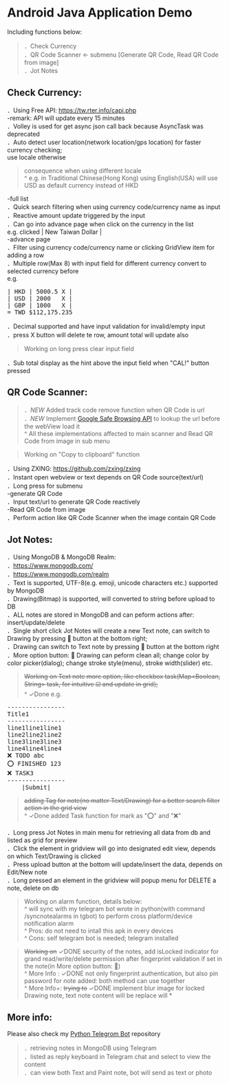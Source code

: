 # Android Java Application Demo  
Including functions below:  
> ．Check Currency  
> ．QR Code Scanner <- submenu [Generate QR Code, Read QR Code from image]  
> ．Jot Notes  

## Check Currency:  
．Using Free API: https://tw.rter.info/capi.php  
-remark: API will update every 15 minutes  
．Volley is used for get async json call back because AsyncTask was deprecated  
．Auto detect user location(network location/gps location) for faster currency checking;  
use locale otherwise  
> consequence when using different locale  
^ e.g. in Traditional Chinese(Hong Kong) using English(USA) will use USD as default currency instead of HKD

-full list  
．Quick search filtering when using currency code/currency name as input  
．Reactive amount update triggered by the input  
．Can go into advance page when click on the currency in the list  
e.g. clicked | New Taiwan Dollar |  
-advance page  
．Filter using currency code/currency name or clicking GridView item for adding a row  
．Multiple row(Max 8) with input field for different currency convert to selected currency before  
e.g.  
<pre>
| HKD | 5000.5 X |  
| USD | 2000   X |  
| GBP | 1000   X |  
= TWD $112,175.235  
</pre>
．Decimal supported and have input validation for invalid/empty input  
．press X button will delete te row, amount total will update also  
> Working on long press clear input field  

．Sub total display as the hint above the input field when "CAL!" button pressed  

## QR Code Scanner:  
> ．*NEW* Added track code remove function when QR Code is url  
> ．*NEW* Implement [Google Safe Browsing API](https://developer.android.com/training/safetynet/safebrowsing#java) to lookup the url before the webView load it  
>  ^ All these implementations affected to main scanner and Read QR Code from image in sub menu

> Working on "Copy to clipboard" function  

．Using ZXING: https://github.com/zxing/zxing  
．Instant open webview or text depends on QR Code source(text/url)   
．Long press for submenu  
-generate QR Code  
．Input text/url to generate QR Code reactively  
-Read QR Code from image  
．Perform action like QR Code Scanner when the image contain QR Code  

## Jot Notes:
．Using MongoDB & MongoDB Realm:  
．https://www.mongodb.com/  
．https://www.mongodb.com/realm  
．Text is supported, UTF-8(e.g. emoji, unicode characters etc.) supported by MongoDB  
．Drawing(Bitmap) is supported, will converted to string before upload to DB  
．ALL notes are stored in MongoDB and can peform actions after: insert/update/delete  
．Single short click Jot Notes will create a new Text note, can switch to Drawing by pressing :art: button at the bottom right;  
．Drawing can switch to Text note by pressing :memo: button at the bottom right  
．More option button: :arrow_up_small: Drawing can peform clean all; change color by color picker(dialog); change stroke style(menu), stroke width(slider) etc.  
> ~~Working on Text note more option, like checkbox task(Map<Boolean, String> task, for intuitive :ballot_box_with_check: and update in grid);~~  
^ ✓Done e.g.
<pre>
----------------
Title1
----------------
line1line1line1
line2line2line2
line3line3line3
line4line4line4
❌ TODO abc
⭕ FINISHED 123
❌ TASK3
----------------
    |Submit|    
</pre>

> ~~adding Tag for note(no matter Text/Drawing) for a better search filter action in the grid view~~  
^ ✓Done added Task function for mark as "⭕" and "❌"  

．Long press Jot Notes in main menu for retrieving all data from db and listed as grid for preview  
．Click the element in gridview will go into designated edit view, depends on which Text/Drawing is clicked  
．Press upload button at the bottom will update/insert the data, depends on Edit/New note  
．Long pressed an element in the gridview will popup menu for DELETE a note, delete on db  
> Working on alarm function, details below:  
^ will sync with my telegram bot wrote in python(with command /syncnotealarms in tgbot) to perform cross platform/device notification alarm  
^ Pros: do not need to intall this apk in every devices  
^ Cons: self telegram bot is needed; telegram installed  

> ~~Working on~~ ✓DONE security of the notes, add isLocked indicator for grand read/write/delete permission after fingerprint validation if set in the note(in More option button: :arrow_up_small:)  
^ More Info : ✓DONE not only fingerprint authentication, but also pin password for note added: both method can use together  
^ More Info+: ~~trying to~~ ✓DONE implement blur image for locked Drawing note, text note content will be replace will *    

## More info: 
Please also check my [Python Telegrom Bot](https://github.com/jasonlhmc/telegramBot_git/tree/main) repository  
> ．retrieving notes in MongoDB using Telegram  
> ．listed as reply keyboard in Telegram chat and select to view the content  
> ．can view both Text and Paint note, bot will send as text or photo  
